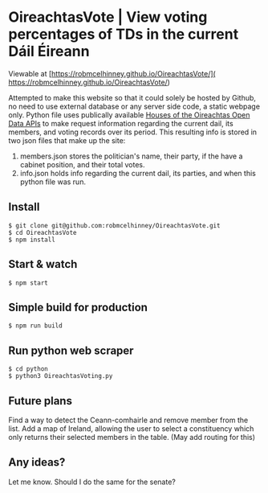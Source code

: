 # OireachtasVote | View voting percentages of TDs in the current Dáil Éireann

Viewable at [https://robmcelhinney.github.io/OireachtasVote/](
https://robmcelhinney.github.io/OireachtasVote/)

Attempted to make this website so that it could solely be hosted by Github, 
no need to use external database or any server side code, a static webpage only.
Python file uses publically available [Houses of the Oireachtas Open Data APIs](https://data.oireachtas.ie/) to make request information regarding the current dail, its members, and voting records over its period. This resulting info is stored in two json files that make up the site: 
1. members.json stores the politician's name, their party, if the have a cabinet position, and their total votes. 
2. info.json holds info regarding the current dail, its parties, and when this python file was run.

## Install

    $ git clone git@github.com:robmcelhinney/OireachtasVote.git
    $ cd OireachtasVote
    $ npm install

## Start & watch

    $ npm start

## Simple build for production

    $ npm run build
    
## Run python web scraper

    $ cd python
    $ python3 OireachtasVoting.py

## Future plans
Find a way to detect the Ceann-comhairle and remove member from the list.
Add a map of Ireland, allowing the user to select a constituency which only returns their selected members in the table. (May add routing for this)

## Any ideas?
Let me know. Should I do the same for the senate?
